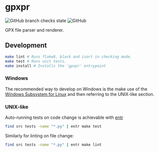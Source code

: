# gpxpr

![GitHub branch checks state](https://img.shields.io/github/checks-status/kruhlmann/gpxpr/master?style=for-the-badge)
![GitHub](https://img.shields.io/github/license/kruhlmann/gpxpr?style=for-the-badge)

GPX file parser and renderer.

## Development

```sh
make lint # Runs flake8, black and isort in checking mode.
make test # Runs unit tests.
make install # Installs the 'gpxpr' entrypoint
```

### Windows

The recommended way to develop on Windows is the make use of the [Windows Subsystem for Linux](https://docs.microsoft.com/en-us/windows/wsl/install) and then referring to the UNIX-like section.

### UNIX-like

Auto-running tests on code change is achievable with [entr](https://archlinux.org/packages/community/x86_64/entr/)

```sh
find src tests -name "*.py" | entr make test
```

Similarly for linting on file change:


```sh
find src tests -name "*.py" | entr make lint
```
